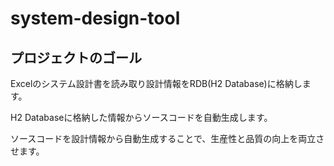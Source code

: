 # system-design-tool

## プロジェクトのゴール

Excelのシステム設計書を読み取り設計情報をRDB(H2 Database)に格納します。

H2 Databaseに格納した情報からソースコードを自動生成します。

ソースコードを設計情報から自動生成することで、生産性と品質の向上を両立させます。
